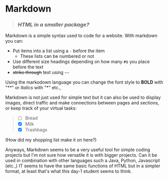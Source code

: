 # Markdown

> ### ***HTML in a smaller package?***

Markdown is a simple syntax used to code for a website. With markdown you can:

- Put items into a list using a `-` before the item
    - These lists can be numbered or not
- Use different size headings depending on how many `#`s you place before the text
- ~~strike through~~ text using `~~`

Using the markodown language you can change the font style to **BOLD** with "**" or *Italics* with "*" etc.,

Markdown is not just used for simple text but it can also be used to display images, direct traffic and make connections between pages and sections, or keep track of your virtual tasks:

>- [ ] Bread
>- [x] Milk
>- [x] Trashbags

(How did my shopping list make it on here?) 
<!-- Luckily people won't see I also need deodorant  -->

Anyways, Markdown seems to be a very useful tool for simple coding projects but I'm not sure how versatile it is with bigger projects. Can it be used in combination with other languages such a Java, Python, Javascript (etc.,) IT seems to have the same basic functions of HTML but in a simpler format, at least that's what this day-1 student seems to think.

